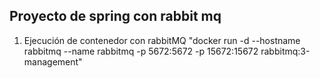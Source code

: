 ## Proyecto de spring con rabbit mq

1. Ejecución de contenedor con rabbitMQ "docker run -d --hostname rabbitmq --name rabbitmq -p 5672:5672 -p 15672:15672 rabbitmq:3-management"
